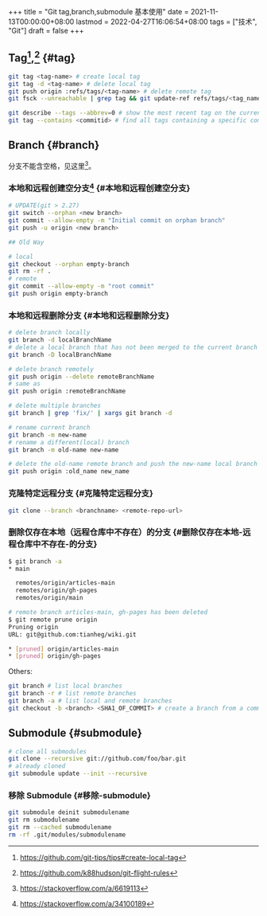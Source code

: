 +++
title = "Git tag,branch,submodule 基本使用"
date = 2021-11-13T00:00:00+08:00
lastmod = 2022-04-27T16:06:54+08:00
tags = ["技术", "Git"]
draft = false
+++

## Tag[^fn:1],[^fn:2] {#tag}

```sh
git tag <tag-name> # create local tag
git tag -d <tag-name> # delete local tag
git push origin :refs/tags/<tag-name> # delete remote tag
git fsck --unreachable | grep tag && git update-ref refs/tags/<tag_name> <hash> # recover a deleted tag

git describe --tags --abbrev=0 # show the most recent tag on the current branch
git tag --contains <commitid> # find all tags containing a specific commit
```

## Branch {#branch}

分支不能含空格，见这里[^fn:3]。

### 本地和远程创建空分支[^fn:4] {#本地和远程创建空分支}

```sh
# UPDATE(git > 2.27)
git switch --orphan <new branch>
git commit --allow-empty -m "Initial commit on orphan branch"
git push -u origin <new branch>

## Old Way

# local
git checkout --orphan empty-branch
git rm -rf .
# remote
git commit --allow-empty -m "root commit"
git push origin empty-branch
```

### 本地和远程删除分支 {#本地和远程删除分支}

```sh
# delete branch locally
git branch -d localBranchName
# delete a local branch that has not been merged to the current branch or an upstream
git branch -D localBranchName

# delete branch remotely
git push origin --delete remoteBranchName
# same as
git push origin :remoteBranchName

# delete multiple branches
git branch | grep 'fix/' | xargs git branch -d

# rename current branch
git branch -m new-name
# rename a different(local) branch
git branch -m old-name new-name

# delete the old-name remote branch and push the new-name local branch
git push origin :old_name new_name
```

### 克隆特定远程分支 {#克隆特定远程分支}

```sh
git clone --branch <branchname> <remote-repo-url>
```

### 删除仅存在本地（远程仓库中不存在）的分支 {#删除仅存在本地-远程仓库中不存在-的分支}

```sh
$ git branch -a
* main

  remotes/origin/articles-main
  remotes/origin/gh-pages
  remotes/origin/main

# remote branch articles-main, gh-pages has been deleted
$ git remote prune origin
Pruning origin
URL: git@github.com:tianheg/wiki.git

* [pruned] origin/articles-main
* [pruned] origin/gh-pages
```

Others:

```sh
git branch # list local branches
git branch -r # list remote branches
git branch -a # list local and remote branches
git checkout -b <branch> <SHA1_OF_COMMIT> # create a branch from a commit
```

## Submodule {#submodule}

```sh
# clone all submodules
git clone --recursive git://github.com/foo/bar.git
# already cloned
git submodule update --init --recursive
```

### 移除 Submodule {#移除-submodule}

```sh
git submodule deinit submodulename
git rm submodulename
git rm --cached submodulename
rm -rf .git/modules/submodulename
```

[^fn:1]: <https://github.com/git-tips/tips#create-local-tag>
[^fn:2]: <https://github.com/k88hudson/git-flight-rules>
[^fn:3]: <https://stackoverflow.com/a/6619113>
[^fn:4]: <https://stackoverflow.com/a/34100189>
